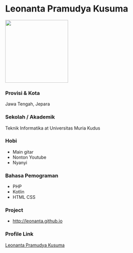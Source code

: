 # Leonanta Pramudya Kusuma

<img src="https://avatars3.githubusercontent.com/u/38516775?s=460&u=3ca1fbb557e9d926c62016af3117912a96f47961&v=4" width="200" height="200" align="center"/>

### Provisi & Kota

Jawa Tengah, Jepara

### Sekolah / Akademik

Teknik Informatika at Universitas Muria Kudus

### Hobi

- Main gitar
- Nonton Youtube
- Nyanyi

### Bahasa Pemograman 

- PHP
- Kotlin
- HTML CSS

### Project

- http://leonanta.github.io


### Profile Link

[Leonanta Pramudya Kusuma](https://github.com/leoprananta)
